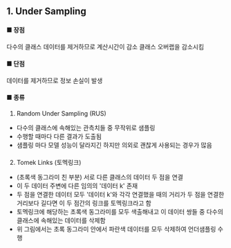 ## 1. Under Sampling 

#### ■ 장점
다수의 클래스 데이터를 제거하므로 계산시간이 감소 
클래스 오버랩을 감소시킴 

#### ■ 단점
데이터를 제거하므로 정보 손실이 발생

#### ■ 종류 
  
1) Random Under Sampling (RUS) 
-  다수의 클래스에 속해있는 관측치들 중 무작위로 샘플링 
-  수행할 때마다 다른 결과가 도출됨 
-  샘플링 마다 모델 성능이 달라지긴 하지만 의외로 괜찮게 사용되는 경우가 많음 
  
#### 
2) Tomek Links (토멕링크) 
-  (초록색 동그라미 친 부분) 서로 다른 클래스의 데이터 두 점을 연결  
-  이 두 데이터 주변에 다른 임의의 '데이터 k' 존재  
-  두 점을 연결한 데이터 모두 '데이터 k'와 각각 연결했을 때의 거리가 두 점을 연결한 거리보다 길다면 이 두 점간의 링크를 토멕링크라고 함  
-  토멕링크에 해당하는 초록색 동그라미를 모두 색출해내고 이 데이터 쌍들 중 다수의 클래스에 속해있는 데이터를 삭제함
-  위 그림에서는 초록 동그라미 안에서 파란색 데이터를 모두 삭제하여 언더샘플링 수행
